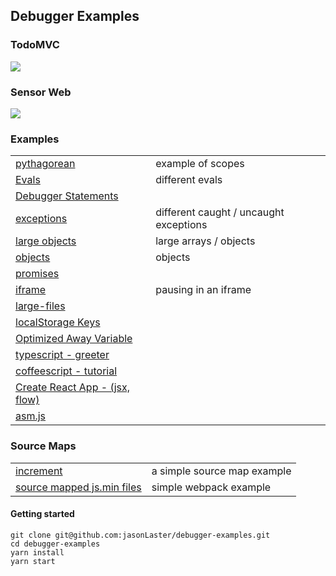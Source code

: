 ## Debugger Examples

### TodoMVC
[![][todomvc-screen]](./examples/todomvc)

### Sensor Web

[![][sensor-screen]][sensor-url]

### Examples

|||
|---|---|
| [pythagorean](./examples/pythagorean)| example of scopes|
| [Evals](./examples/evals.html)| different evals |
| [Debugger Statements](./examples/debugger-statements.html)||
| [exceptions](./examples/exceptions.html)| different caught / uncaught exceptions|
| [large objects](./examples/arrays.html)| large arrays / objects |
| [objects](./examples/objects.html)| objects |
| [promises](./examples/promises.html)||
| [iframe](./examples/iframe.html)|pausing in an iframe|
| [large-files](./examples/large-files.html)||
| [localStorage Keys](./examples/localstorage-keys.html)||
| [Optimized Away Variable](./examples/optimized-away.html)||
| [typescript - greeter](./examples/typescript/greeter)||
| [coffeescript - tutorial](./examples/coffeescript/tutorial)||
| [Create React App - (jsx, flow)](./examples/my-app/build)||
| [asm.js](./examples/asm.html)||

### Source Maps

|||
|---|---|
| [increment](./examples/increment)| a simple source map example|
| [source mapped js.min files](http://wbamberg.github.io/example-websites/source-mapping/index.html)| simple webpack example|

#### Getting started

```
git clone git@github.com:jasonLaster/debugger-examples.git
cd debugger-examples
yarn install
yarn start
```


[todomvc-screen]: https://cloud.githubusercontent.com/assets/254562/22754631/3644ed8a-ee0e-11e6-9ada-17ca36f7e0cf.png
[sensor-screen]: https://cloud.githubusercontent.com/assets/254562/22754691/6f316e70-ee0e-11e6-9136-83238cd3e530.png
[sensor-url]: http://aws-sensorweb-static-site.s3-website-us-west-2.amazonaws.com
